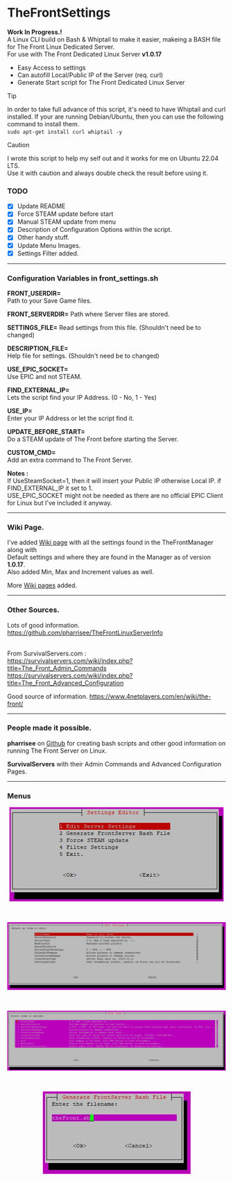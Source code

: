 # TheFrontSettings

**Work In Progress.!**\
A Linux CLI build on Bash & Whiptail to make it easier, makeing a BASH file for The Front Linux Dedicated Server.<br>For use with The Front Dedicated Linux Server **v1.0.17**
* Easy Access to settings
* Can autofill Local/Public IP of the Server (req. curl)
* Generate Start script for The Front Dedicated Linux Server  
> [!TIP]
> In order to take full advance of this script, it's need to have Whiptail and curl installed. If your are running Debian/Ubuntu, then you can use the following command to install them.<br> `sudo apt-get install curl whiptail -y`<br>

> [!CAUTION]
> I wrote this script to help my self out and it works for me on Ubuntu 22.04 LTS.<br>
> Use it with caution and always double check the result before using it.<br>

### TODO
- [x] Update README<br>
- [x] Force STEAM update before start<br>
- [x] Manual STEAM update from menu<br>
- [x] Description of Configuration Options within the script.<br>
- [x] Other handy stuff.<br>
- [x] Update Menu Images.<br>
- [x] Settings Filter added.<br>

---

### Configuration Variables in front_settings.sh

**FRONT_USERDIR=**<br>
Path to your Save Game files.

**FRONT_SERVERDIR=**
Path where Server files are stored.

**SETTINGS_FILE=**
Read settings from this file. (Shouldn't need be to changed)

**DESCRIPTION_FILE=**<br>
Help file for settings. (Shouldn't need be to changed)

**USE_EPIC_SOCKET=**<br>
Use EPIC and not STEAM.

**FIND_EXTERNAL_IP=**<br>
Lets the script find your IP Address. (0 - No, 1 - Yes)

**USE_IP=**<br>
Enter your IP Address or let the script find it.

**UPDATE_BEFORE_START=**<br>
Do a STEAM update of The Front before starting the Server.

**CUSTOM_CMD=**<br>
Add an extra command to The Front Server.<br>

**Notes :**<br>
If UseSteamSocket=1, then it will insert your Public IP otherwise Local IP. if FIND_EXTERNAL_IP it set to 1.<br>
USE_EPIC_SOCKET might not be needed as there are no official EPIC Client for Linux but I've included it anyway.<br>

---

### Wiki Page.

I've added [Wiki page](https://github.com/gjelsoe/TheFrontSettings/wiki/Server-Settings) with all the settings found in the TheFrontManager along with<br>
Default settings and where they are found in the Manager as of version **1.0.17**.<br> Also added Min, Max and Increment values as well.<br>

More [Wiki pages](https://github.com/gjelsoe/TheFrontSettings/wiki) added.

---

### Other Sources.

Lots of good information. https://github.com/pharrisee/TheFrontLinuxServerInfo<br><br>

From SurvivalServers.com :<br>
https://survivalservers.com/wiki/index.php?title=The_Front_Admin_Commands<br>
https://survivalservers.com/wiki/index.php?title=The_Front_Advanced_Configuration<br>

Good source of information. https://www.4netplayers.com/en/wiki/the-front/

---

### People made it possible.

**pharrisee** on [Github](https://github.com/pharrisee/TheFrontLinuxServerInfo) for creating bash scripts and other good information on running The Front Server on Linux.

**SurvivalServers** with their Admin Commands and Advanced Configuration Pages.

---

### Menus

<p align="center">
 <img src="https://github.com/gjelsoe/TheFrontSettings/blob/main/images/main.jpg">
</p><br>
<p align="center">
 <img src="https://github.com/gjelsoe/TheFrontSettings/blob/main/images/edit.jpg">
</p><br>
<p align="center">
 <img src="https://github.com/gjelsoe/TheFrontSettings/blob/main/images/filter.jpg">
</p><br>
<p align="center">
 <img src="https://github.com/gjelsoe/TheFrontSettings/blob/main/images/save.jpg">
</p><br>
